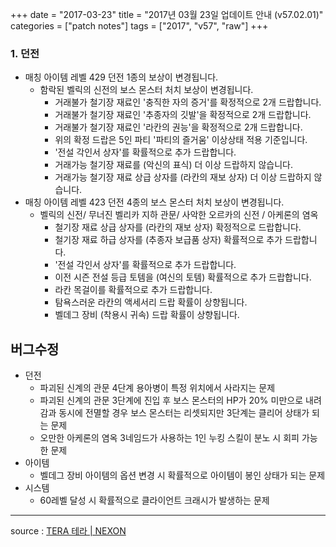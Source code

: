 +++
date = "2017-03-23"
title = "2017년 03월 23일 업데이트 안내 (v57.02.01)"
categories = ["patch notes"]
tags = ["2017", "v57", "raw"]
+++

### 1. 던전
- 매칭 아이템 레벨 429 던전 1종의 보상이 변경됩니다.
  - 함락된 벨릭의 신전의 보스 몬스터 처치 보상이 변경됩니다.
    - 거래불가 철기장 재료인 '충직한 자의 증거'를 확정적으로 2개 드랍합니다.
    - 거래불가 철기장 재료인 '추종자의 깃발'을 확정적으로 2개 드랍합니다.
    - 거래불가 철기장 재료인 '라칸의 권능'을 확정적으로 2개 드랍합니다.
    - 위의 확정 드랍은 5인 파티 '파티의 즐거움' 이상상태 적용 기준입니다.
    - '전설 각인서 상자'를 확률적으로 추가 드랍합니다.
    - 거래가능 철기장 재료를 (악신의 표식) 더 이상 드랍하지 않습니다.
    - 거래가능 철기장 재료 상급 상자를 (라칸의 재보 상자) 더 이상 드랍하지 않습니다.
- 매칭 아이템 레벨 423 던전 4종의 보스 몬스터 처치 보상이 변경됩니다.
  - 벨릭의 신전/ 무너진 벨리카 지하 관문/ 사악한 오르카의 신전 / 아케론의 염옥
    - 철기장 재료 상급 상자를 (라칸의 재보 상자) 확정적으로 드랍합니다.
    - 철기장 재료 하급 상자를 (추종자 보급품 상자) 확률적으로 추가 드랍합니다.
    - '전설 각인서 상자'를 확률적으로 추가 드랍합니다.
    - 이전 시즌 전설 등급 토템을 (여신의 토템) 확률적으로 추가 드랍합니다.
    - 라칸 목걸이를 확률적으로 추가 드랍합니다.
    - 탐욕스러운 라칸의 액세서리 드랍 확률이 상향됩니다.
    - 벨데그 장비 (착용시 귀속) 드랍 확률이 상향됩니다.

## 버그수정

- 던전
  - 파괴된 신계의 관문 4단계 용아병이 특정 위치에서 사라지는 문제
  - 파괴된 신계의 관문 3단계에 진입 후 보스 몬스터의 HP가 20% 미만으로 내려감과 동시에 전멸할 경우 보스 몬스터는 리셋되지만 3단계는 클리어 상태가 되는 문제
  - 오만한 아케론의 염옥 3네임드가 사용하는 1인 누킹 스킬이 분노 시 회피 가능한 문제
- 아이템
  - 벨데그 장비 아이템의 옵션 변경 시 확률적으로 아이템이 봉인 상태가 되는 문제
- 시스템
  - 60레벨 달성 시 확률적으로 클라이언트 크래시가 발생하는 문제

----

source : [TERA 테라 | NEXON](http://tera.nexon.com/news/update/view.aspx?n4articlesn=270)
